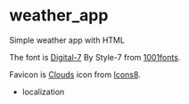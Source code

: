 # weather_app
Simple weather app with HTML

The font is [Digital-7](https://www.1001fonts.com/digital-7-font.html) By Style-7 from [1001fonts](https://www.1001fonts.com/users/style-7/).

Favicon is [Clouds](https://icons8.com/icon/QdG76489aLZo/clouds) icon from [Icons8](https://icons8.com).


- localization 